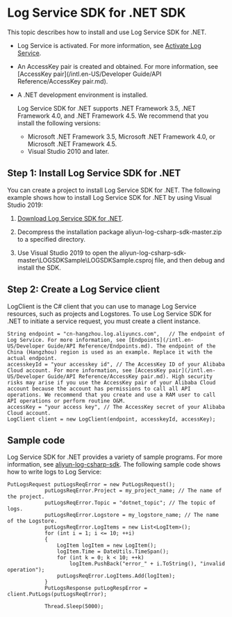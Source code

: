 # Log Service SDK for .NET SDK

This topic describes how to install and use Log Service SDK for .NET.

-   Log Service is activated. For more information, see [Activate Log Service](https://www.aliyun.com/product/sls?spm=5176.7933691.J_8058803260.20.3eeb2a665LA0eU).
-   An AccessKey pair is created and obtained. For more information, see [AccessKey pair](/intl.en-US/Developer Guide/API Reference/AccessKey pair.md).
-   A .NET development environment is installed.

    Log Service SDK for .NET supports .NET Framework 3.5, .NET Framework 4.0, and .NET Framework 4.5. We recommend that you install the following versions:

    -   Microsoft .NET Framework 3.5, Microsoft .NET Framework 4.0, or Microsoft .NET Framework 4.5.
    -   Visual Studio 2010 and later.

## Step 1: Install Log Service SDK for .NET

You can create a project to install Log Service SDK for .NET. The following example shows how to install Log Service SDK for .NET by using Visual Studio 2019:

1.  [Download Log Service SDK for .NET](https://github.com/aliyun/aliyun-log-csharp-sdk).

2.  Decompress the installation package aliyun-log-csharp-sdk-master.zip to a specified directory.

3.  Use Visual Studio 2019 to open the aliyun-log-csharp-sdk-master\\LOGSDKSample\\LOGSDKSample.csproj file, and then debug and install the SDK.


## Step 2: Create a Log Service client

LogClient is the C\# client that you can use to manage Log Service resources, such as projects and Logstores. To use Log Service SDK for .NET to initiate a service request, you must create a client instance.

```
String endpoint = "cn-hangzhou.log.aliyuncs.com",   // The endpoint of Log Service. For more information, see [Endpoints](/intl.en-US/Developer Guide/API Reference/Endpoints.md). The endpoint of the China (Hangzhou) region is used as an example. Replace it with the actual endpoint.
accesskeyId = "your accesskey id", // The AccessKey ID of your Alibaba Cloud account. For more information, see [AccessKey pair](/intl.en-US/Developer Guide/API Reference/AccessKey pair.md). High security risks may arise if you use the AccessKey pair of your Alibaba Cloud account because the account has permissions to call all API operations. We recommend that you create and use a RAM user to call API operations or perform routine O&M.
accessKey = "your access key", // The AccessKey secret of your Alibaba Cloud account.
LogClient client = new LogClient(endpoint, accesskeyId, accessKey);
```

## Sample code

Log Service SDK for .NET provides a variety of sample programs. For more information, see [aliyun-log-csharp-sdk](https://github.com/aliyun/aliyun-log-csharp-sdk). The following sample code shows how to write logs to Log Service:

```
PutLogsRequest putLogsReqError = new PutLogsRequest();
            putLogsReqError.Project = my_project_name; // The name of the project.
            putLogsReqError.Topic = "dotnet_topic"; // The topic of logs.
            putLogsReqError.Logstore = my_logstore_name; // The name of the Logstore.
            putLogsReqError.LogItems = new List<LogItem>();
            for (int i = 1; i <= 10; ++i)
            {
                LogItem logItem = new LogItem();
                logItem.Time = DateUtils.TimeSpan();
                for (int k = 0; k < 10; ++k)
                    logItem.PushBack("error_" + i.ToString(), "invalid operation");
                putLogsReqError.LogItems.Add(logItem);
            }
            PutLogsResponse putLogRespError = client.PutLogs(putLogsReqError);

            Thread.Sleep(5000);
```

